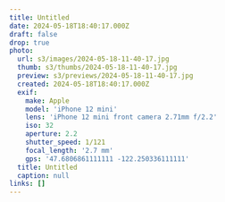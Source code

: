 ```yaml
---
title: Untitled
date: 2024-05-18T18:40:17.000Z
draft: false
drop: true
photo:
  url: s3/images/2024-05-18-11-40-17.jpg
  thumb: s3/thumbs/2024-05-18-11-40-17.jpg
  preview: s3/previews/2024-05-18-11-40-17.jpg
  created: 2024-05-18T18:40:17.000Z
  exif:
    make: Apple
    model: 'iPhone 12 mini'
    lens: 'iPhone 12 mini front camera 2.71mm f/2.2'
    iso: 32
    aperture: 2.2
    shutter_speed: 1/121
    focal_length: '2.7 mm'
    gps: '47.6806861111111 -122.250336111111'
  title: Untitled
  caption: null
links: []
---
```

